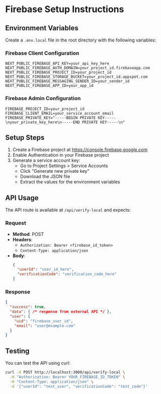 # Firebase Setup Instructions

## Environment Variables

Create a `.env.local` file in the root directory with the following variables:

### Firebase Client Configuration
```env
NEXT_PUBLIC_FIREBASE_API_KEY=your_api_key_here
NEXT_PUBLIC_FIREBASE_AUTH_DOMAIN=your_project_id.firebaseapp.com
NEXT_PUBLIC_FIREBASE_PROJECT_ID=your_project_id
NEXT_PUBLIC_FIREBASE_STORAGE_BUCKET=your_project_id.appspot.com
NEXT_PUBLIC_FIREBASE_MESSAGING_SENDER_ID=your_sender_id
NEXT_PUBLIC_FIREBASE_APP_ID=your_app_id
```

### Firebase Admin Configuration
```env
FIREBASE_PROJECT_ID=your_project_id
FIREBASE_CLIENT_EMAIL=your_service_account_email
FIREBASE_PRIVATE_KEY="-----BEGIN PRIVATE KEY-----\nyour_private_key_here\n-----END PRIVATE KEY-----\n"
```

## Setup Steps

1. Create a Firebase project at https://console.firebase.google.com
2. Enable Authentication in your Firebase project
3. Generate a service account key:
   - Go to Project Settings > Service Accounts
   - Click "Generate new private key"
   - Download the JSON file
   - Extract the values for the environment variables

## API Usage

The API route is available at `/api/verify-local` and expects:

### Request
- **Method**: POST
- **Headers**: 
  - `Authorization: Bearer <firebase_id_token>`
  - `Content-Type: application/json`
- **Body**:
  ```json
  {
    "userId": "user_id_here",
    "verificationCode": "verification_code_here"
  }
  ```

### Response
```json
{
  "success": true,
  "data": { /* response from external API */ },
  "user": {
    "uid": "firebase_user_id",
    "email": "user@example.com"
  }
}
```

## Testing

You can test the API using curl:

```bash
curl -X POST http://localhost:3000/api/verify-local \
  -H "Authorization: Bearer YOUR_FIREBASE_ID_TOKEN" \
  -H "Content-Type: application/json" \
  -d '{"userId": "test_user", "verificationCode": "test_code"}'
```




